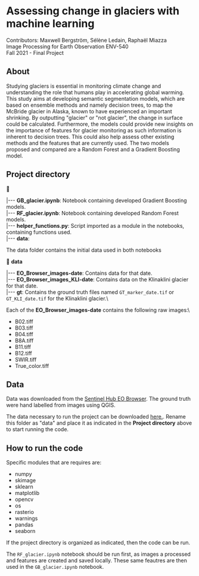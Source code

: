 # Assessing change in glaciers with machine learning

Contributors: Maxwell Bergström, Sélène Ledain, Raphaël Miazza\
Image Processing for Earth Observation ENV-540\
Fall 2021 - Final Project

## About

Studying glaciers is essential in monitoring climate change and understanding the role that humans play in accelerating global warming. This study aims at developing semantic segmentation models, which are based on ensemble methods and namely decision trees, to map the McBride glacier in Alaska, known to have experienced an important shrinking. By outputting "glacier" or "not glacier", the change in surface could be calculated. Furthermore, the models could provide new insights on the importance of features for glacier monitoring as such information is inherent to decision trees. This could also help assess other existing methods and the features that are currently used. The two models proposed and compared are a Random Forest and a Gradient Boosting model.

## Project directory 

:file_folder: 

  |--- **GB_glacier.ipynb**: Notebook containing developed Gradient Boosting models.\
  |--- **RF_glacier.ipynb**: Notebook containing developed Random Forest models.\
  |--- **helper_functions.py**: Script imported as a module in the notebooks, containing functions used.\
  |--- **data**: 
  
 The data folder contains the initial data used in both notebooks
 
 
:file_folder: **data**

  |--- **EO_Browser_images-date**: Contains data for that date.\
  |--- **EO_Browser_images_KLI-date**: Contains data on the Klinaklini glacier for that date.\
  |--- **gt**: Contains the ground truth files named `GT_marker_date.tif` or `GT_KLI_date.tif` for the Klinaklini glacier.\
  
Each of the **EO_Browser_images-date** contains the following raw images:\
* B02.tiff
* B03.tiff
* B04.tiff
* B8A.tiff
* B11.tiff
* B12.tiff
* SWIR.tiff
* True_color.tiff


## Data

Data was downloaded from the [Sentinel Hub EO Browser](https://apps.sentinel-hub.com/eo-browser/). The ground truth were hand labelled from images using QGIS.

The data necessary to run the project can be downloaded [here.](https://drive.google.com/drive/folders/1B_3tv_uJuDsumA87xexR0jrAJXqiS6Br?usp=sharing). Rename this folder as "data" and place it as indicated in the **Project directory** above to start running the code.


## How to run the code 

Specific modules that are requires are: 

* numpy
* skimage
* sklearn
* matplotlib
* opencv
* os
* rasterio
* warnings 
* pandas
* seaborn

If the project directory is organized as indicated, then the code can be run.

The `RF_glacier.ipynb` notebook should be run first, as images a processed and features are created and saved locally. These same feautres are then used in the `GB_glacier.ipynb` notebook.
